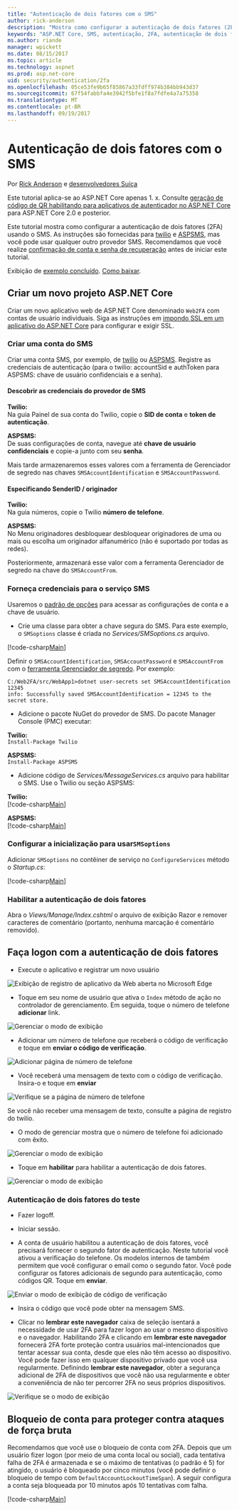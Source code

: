 ```yaml
---
title: "Autenticação de dois fatores com o SMS"
author: rick-anderson
description: "Mostra como configurar a autenticação de dois fatores (2FA) com o ASP.NET Core"
keywords: "ASP.NET Core, SMS, autenticação, 2FA, autenticação de dois fatores, autenticação de dois fatores"
ms.author: riande
manager: wpickett
ms.date: 08/15/2017
ms.topic: article
ms.technology: aspnet
ms.prod: asp.net-core
uid: security/authentication/2fa
ms.openlocfilehash: 05ce53fe9b65f85867a33fdff974b384bb943d37
ms.sourcegitcommit: 67f54fabbfa4e3942f5bfe1f8a7fdfe4a7a75358
ms.translationtype: MT
ms.contentlocale: pt-BR
ms.lasthandoff: 09/19/2017
---
```

# <a name="two-factor-authentication-with-sms"></a>Autenticação de dois fatores com o SMS

Por [Rick Anderson](https://twitter.com/RickAndMSFT) e [desenvolvedores Suíça](https://github.com/Swiss-Devs)

Este tutorial aplica-se ao ASP.NET Core apenas 1. x. Consulte [geração de código de QR habilitando para aplicativos de autenticador no ASP.NET Core](xref:security/authentication/identity-enable-qrcodes) para ASP.NET Core 2.0 e posterior.

Este tutorial mostra como configurar a autenticação de dois fatores (2FA) usando o SMS. As instruções são fornecidas para [twilio](https://www.twilio.com/) e [ASPSMS](https://www.aspsms.com/asp.net/identity/core/testcredits/), mas você pode usar qualquer outro provedor SMS. Recomendamos que você realize [confirmação de conta e senha de recuperação](accconfirm.md) antes de iniciar este tutorial.

Exibição de [exemplo concluído](https://github.com/aspnet/Docs/tree/master/aspnetcore/security/authentication/2fa/sample/Web2FA). [Como baixar](xref:tutorials/index#how-to-download-a-sample).

## <a name="create-a-new-aspnet-core-project"></a>Criar um novo projeto ASP.NET Core

Criar um novo aplicativo web de ASP.NET Core denominado `Web2FA` com contas de usuário individuais. Siga as instruções em [impondo SSL em um aplicativo do ASP.NET Core](xref:security/enforcing-ssl) para configurar e exigir SSL.

### <a name="create-an-sms-account"></a>Criar uma conta do SMS

Criar uma conta SMS, por exemplo, de [twilio](https://www.twilio.com/) ou [ASPSMS](https://www.aspsms.com/asp.net/identity/core/testcredits/). Registre as credenciais de autenticação (para o twilio: accountSid e authToken para ASPSMS: chave de usuário confidenciais e a senha).

#### <a name="figuring-out-sms-provider-credentials"></a>Descobrir as credenciais do provedor de SMS

**Twilio:**  
Na guia Painel de sua conta do Twilio, copie o **SID de conta** e **token de autenticação**.

**ASPSMS:**  
De suas configurações de conta, navegue até **chave de usuário confidenciais** e copie-a junto com seu **senha**.

Mais tarde armazenaremos esses valores com a ferramenta de Gerenciador de segredo nas chaves `SMSAccountIdentification` e `SMSAccountPassword`.

#### <a name="specifying-senderid--originator"></a>Especificando SenderID / originador

**Twilio:**  
Na guia números, copie o Twilio **número de telefone**. 

**ASPSMS:**  
No Menu originadores desbloquear desbloquear originadores de uma ou mais ou escolha um originador alfanumérico (não é suportado por todas as redes). 

Posteriormente, armazenará esse valor com a ferramenta Gerenciador de segredo na chave do `SMSAccountFrom`.


### <a name="provide-credentials-for-the-sms-service"></a>Forneça credenciais para o serviço SMS

Usaremos o [padrão de opções](xref:fundamentals/configuration#options-config-objects) para acessar as configurações de conta e a chave de usuário. 

   * Crie uma classe para obter a chave segura do SMS. Para este exemplo, o `SMSoptions` classe é criada no *Services/SMSoptions.cs* arquivo.

[!code-csharp[Main](2fa/sample/Web2FA/Services/SMSoptions.cs)]

Definir o `SMSAccountIdentification`, `SMSAccountPassword` e `SMSAccountFrom` com o [ferramenta Gerenciador de segredo](xref:security/app-secrets). Por exemplo:

```none
C:/Web2FA/src/WebApp1>dotnet user-secrets set SMSAccountIdentification 12345
info: Successfully saved SMSAccountIdentification = 12345 to the secret store.
```
* Adicione o pacote NuGet do provedor de SMS. Do pacote Manager Console (PMC) executar:

**Twilio:**  
`Install-Package Twilio`

**ASPSMS:**  
`Install-Package ASPSMS`


* Adicione código de *Services/MessageServices.cs* arquivo para habilitar o SMS. Use o Twilio ou seção ASPSMS:


**Twilio:**  
[!code-csharp[Main](2fa/sample/Web2FA/Services/MessageServices_twilio.cs)]

**ASPSMS:**  
[!code-csharp[Main](2fa/sample/Web2FA/Services/MessageServices_ASPSMS.cs)]

### <a name="configure-startup-to-use-smsoptions"></a>Configurar a inicialização para usar`SMSoptions`

Adicionar `SMSoptions` no contêiner de serviço no `ConfigureServices` método o *Startup.cs*:

[!code-csharp[Main](2fa/sample/Web2FA/Startup.cs?name=snippet1&highlight=4)]

### <a name="enable-two-factor-authentication"></a>Habilitar a autenticação de dois fatores

Abra o *Views/Manage/Index.cshtml* o arquivo de exibição Razor e remover caracteres de comentário (portanto, nenhuma marcação é comentário removido).

## <a name="log-in-with-two-factor-authentication"></a>Faça logon com a autenticação de dois fatores

* Execute o aplicativo e registrar um novo usuário

![Exibição de registro de aplicativo da Web aberta no Microsoft Edge](2fa/_static/login2fa1.png)

* Toque em seu nome de usuário que ativa o `Index` método de ação no controlador de gerenciamento. Em seguida, toque o número de telefone **adicionar** link.

![Gerenciar o modo de exibição](2fa/_static/login2fa2.png)

* Adicionar um número de telefone que receberá o código de verificação e toque em **enviar o código de verificação**.

![Adicionar página de número de telefone](2fa/_static/login2fa3.png)

* Você receberá uma mensagem de texto com o código de verificação. Insira-o e toque em **enviar**

![Verifique se a página de número de telefone](2fa/_static/login2fa4.png)

Se você não receber uma mensagem de texto, consulte a página de registro do twilio.

* O modo de gerenciar mostra que o número de telefone foi adicionado com êxito.

![Gerenciar o modo de exibição](2fa/_static/login2fa5.png)

* Toque em **habilitar** para habilitar a autenticação de dois fatores.

![Gerenciar o modo de exibição](2fa/_static/login2fa6.png)

### <a name="test-two-factor-authentication"></a>Autenticação de dois fatores do teste

* Fazer logoff.

* Iniciar sessão.

* A conta de usuário habilitou a autenticação de dois fatores, você precisará fornecer o segundo fator de autenticação. Neste tutorial você ativou a verificação do telefone. Os modelos internos de também permitem que você configurar o email como o segundo fator. Você pode configurar os fatores adicionais de segundo para autenticação, como códigos QR. Toque em **enviar**.

![Enviar o modo de exibição de código de verificação](2fa/_static/login2fa7.png)

* Insira o código que você pode obter na mensagem SMS.

* Clicar no **lembrar este navegador** caixa de seleção isentará a necessidade de usar 2FA para fazer logon ao usar o mesmo dispositivo e o navegador. Habilitando 2FA e clicando em **lembrar este navegador** fornecerá 2FA forte proteção contra usuários mal-intencionados que tentar acessar sua conta, desde que eles não têm acesso ao dispositivo. Você pode fazer isso em qualquer dispositivo privado que você usa regularmente. Definindo **lembrar este navegador**, obter a segurança adicional de 2FA de dispositivos que você não usa regularmente e obter a conveniência de não ter percorrer 2FA no seus próprios dispositivos.

![Verifique se o modo de exibição](2fa/_static/login2fa8.png)

## <a name="account-lockout-for-protecting-against-brute-force-attacks"></a>Bloqueio de conta para proteger contra ataques de força bruta

Recomendamos que você use o bloqueio de conta com 2FA. Depois que um usuário fizer logon (por meio de uma conta local ou social), cada tentativa falha de 2FA é armazenada e se o máximo de tentativas (o padrão é 5) for atingido, o usuário é bloqueado por cinco minutos (você pode definir o bloqueio de tempo com `DefaultAccountLockoutTimeSpan`). A seguir configura a conta seja bloqueada por 10 minutos após 10 tentativas com falha.

[!code-csharp[Main](2fa/sample/Web2FA/Startup.cs?name=snippet2&highlight=13-17)] 
